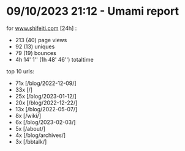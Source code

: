 # 09/10/2023 21:12 - Umami report
for www.shifeiti.com [24h] :

 - 213 (40) page views
 - 92 (13) uniques
 - 79 (19) bounces
 - 4h 14' 1'' (1h 48' 46'') totaltime


top 10 urls:
 - 71x [/blog/2022-12-09/]
 - 33x [/]
 - 25x [/blog/2023-01-12/]
 - 20x [/blog/2022-12-22/]
 - 13x [/blog/2022-05-07/]
 - 8x [/wiki/]
 - 6x [/blog/2023-02-03/]
 - 5x [/about/]
 - 4x [/blog/archives/]
 - 3x [/bbtalk/]


